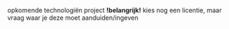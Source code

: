 opkomende technologiën project 
**!belangrijk!** kies nog een licentie, maar vraag waar je deze moet aanduiden/ingeven 
